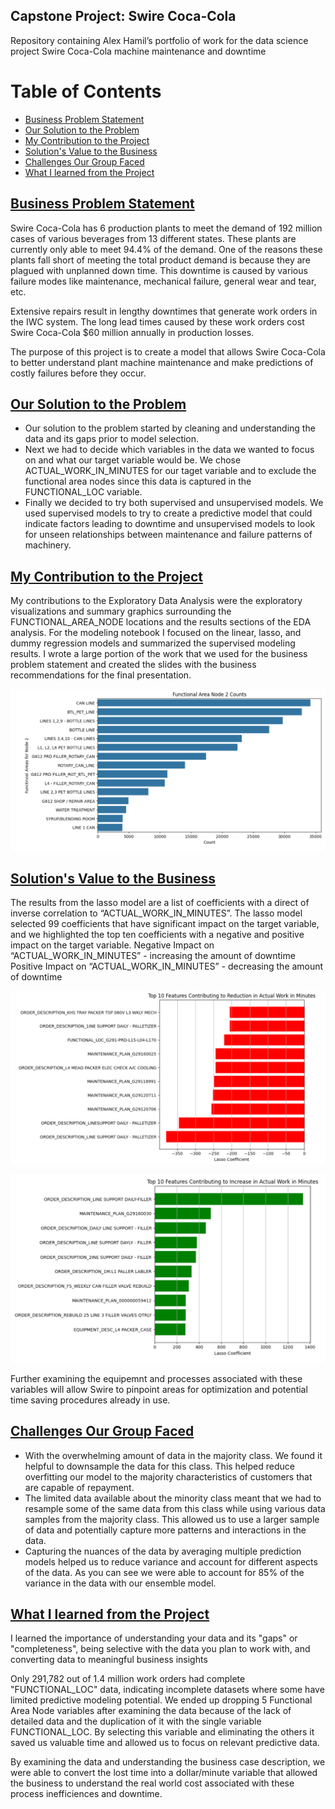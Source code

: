 ## Capstone Project: Swire Coca-Cola
Repository containing Alex Hamil’s portfolio of work for the data science project Swire Coca-Cola machine maintenance and downtime

# Table of Contents
- [Business Problem Statement](#Business-Problem-Statement)
- [Our Solution to the Problem](#Our-Solution-to-the-Problem)
- [My Contribution to the Project](#My-Contribution-to-the-Project)
- [Solution's Value to the Business](#Solutions-Value-to-the-Business)
- [Challenges Our Group Faced](#Challenges-Our-Group-Faced)
- [What I learned from the Project](#What-I-earned-from-the-Project)


## [Business Problem Statement](#Business-Problem-Statement)
Swire Coca-Cola has 6 production plants to meet the demand of 192 million cases of various beverages from 13 different states. These plants are currently only able to meet 94.4% of the demand. One of the reasons these plants fall short of meeting the total product demand is because they are plagued with unplanned down time. This downtime is caused by various failure modes like maintenance, mechanical failure, general wear and tear, etc.

Extensive repairs result in lengthy downtimes that generate work orders in the IWC system.  The long lead times caused by these work orders cost Swire Coca-Cola $60 million annually in production losses. 

The purpose of this project is to create a model that allows Swire Coca-Cola to better understand plant machine maintenance and make predictions of costly failures before they occur.


## [Our Solution to the Problem](#Our-Solution-to-the-Problem)
* Our solution to the problem started by cleaning and understanding the data and its gaps prior to model selection.
* Next we had to decide which variables in the data we wanted to focus on and what our target variable would be. We chose ACTUAL_WORK_IN_MINUTES for our taget variable and to exclude the functional area nodes since this data is captured in the FUNCTIONAL_LOC variable.
* Finally we decided to try both supervised and unsupervised models. We used supervised models to try to create a predictive model that could indicate factors leading to downtime and unsupervised models to look for unseen relationships between maintenance and failure patterns of machinery.

## [My Contribution to the Project](#My-Contribution-to-the-Project)
My contributions to the Exploratory Data Analysis were the exploratory visualizations and summary graphics surrounding the FUNCTIONAL_AREA_NODE locations and the results sections of the EDA analysis. For the modeling notebook I focused on the linear, lasso, and dummy regression models and summarized the supervised modeling results. I wrote a large portion of the work that we used for the business problem statement and created the slides with the business recommendations for the final presentation.

![](Images/Cap_Case_Comp_Func_Area_EDA.PNG)

## [Solution's Value to the Business](#Solutions-Value-to-the-Business)

The results from the lasso model are a list of coefficients with a direct of inverse correlation to “ACTUAL_WORK_IN_MINUTES”. The lasso model selected 99 coefficients that have significant impact on the target variable, and we highlighted the top ten coefficients with a negative and positive impact on the target variable.
Negative Impact on “ACTUAL_WORK_IN_MINUTES” - increasing the amount of downtime
Positive Impact on “ACTUAL_WORK_IN_MINUTES” - decreasing the amount of downtime

![Negative%Lasso%Coef](Images/Cap_Case_Comp_Lasso_Neg_Coef.PNG)

![Positive%Lasso%Coef](Images/Cap_Case_Comp_Lasso_Pos_Coef.PNG)

Further examining the equipemnt and processes associated with these variables will allow Swire to pinpoint areas for optimization and potential time saving procedures already in use.

## [Challenges Our Group Faced](#Challenges-Our-Group-Faced)
* With the overwhelming amount of data in the majority class. We found it helpful to downsample the data for this class. This helped reduce overfitting our model to the majority characteristics of customers that are capable of repayment. 
* The limited data available about the minority class meant that we had to resample some of the same data from this class while using various data samples from the majority class. This allowed us to use a larger sample of data and potentially capture more patterns and interactions in the data.
* Capturing the nuances of the data by averaging multiple prediction models helped us to reduce variance and account for different aspects of the data. As you can see we were able to account for 85% of the variance in the data with our ensemble model. 

## [What I learned from the Project](#What-I-earned-from-the-Project)
I learned the importance of understanding your data and its "gaps" or "completeness", being selective with the data you plan to work with, and converting data to meaningful business insights

Only 291,782 out of 1.4 million work orders had complete "FUNCTIONAL_LOC" data, indicating incomplete datasets where some have limited predictive modeling potential.  We ended up dropping 5 Functional Area Node variables after examining the data because of the lack of detailed data and the duplication of it with the single variable FUNCTIONAL_LOC. By selecting this variable and eliminating the others it saved us valuable time and allowed us to focus on relevant predictive data.

By examining the data and understanding the business case description, we were able to convert the lost time into a dollar/minute variable that allowed the business to understand the real world cost associated with these process inefficiences and downtime.
